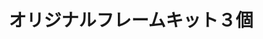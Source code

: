 ---
title: オリジナルフレームキット３個
description: 
lang: ja
layout: product-page
id: 2
priority: 2
説明: 
価格: 2800
在庫: 100
images:
  - src: https://seaglass.xyz/images/%E3%82%AA%E3%83%AA%E3%82%B8%E3%83%8A%E3%83%AB%E3%83%95%E3%83%AC%E3%83%BC%E3%83%A0%E3%82%AD%E3%83%83%E3%83%88%EF%BC%93%E5%80%8B1.jpg
  - src: https://seaglass.xyz/images/%E3%82%AA%E3%83%AA%E3%82%B8%E3%83%8A%E3%83%AB%E3%83%95%E3%83%AC%E3%83%BC%E3%83%A0%E3%82%AD%E3%83%83%E3%83%88%EF%BC%93%E5%80%8B2.jpg
  - src: https://seaglass.xyz/images/%E3%82%AA%E3%83%AA%E3%82%B8%E3%83%8A%E3%83%AB%E3%83%95%E3%83%AC%E3%83%BC%E3%83%A0%E3%82%AD%E3%83%83%E3%83%88%EF%BC%93%E5%80%8B3.jpg
  - src: https://seaglass.xyz/images/%E3%82%AA%E3%83%AA%E3%82%B8%E3%83%8A%E3%83%AB%E3%83%95%E3%83%AC%E3%83%BC%E3%83%A0%E3%82%AD%E3%83%83%E3%83%88%EF%BC%93%E5%80%8B4.jpg
  - src: https://seaglass.xyz/images/%E3%82%AA%E3%83%AA%E3%82%B8%E3%83%8A%E3%83%AB%E3%83%95%E3%83%AC%E3%83%BC%E3%83%A0%E3%82%AD%E3%83%83%E3%83%88%EF%BC%93%E5%80%8B5.jpg
  - src: https://seaglass.xyz/images/%E3%82%AA%E3%83%AA%E3%82%B8%E3%83%8A%E3%83%AB%E3%83%95%E3%83%AC%E3%83%BC%E3%83%A0%E3%82%AD%E3%83%83%E3%83%88%EF%BC%93%E5%80%8B6.jpg
---